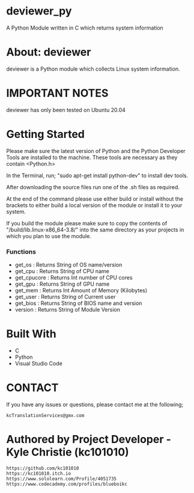 # deviewer_py
A Python Module written in C which returns system information

# About: deviewer
deviewer is a Python module which collects Linux system information.

# IMPORTANT NOTES
deviewer has only been tested on Ubuntu 20.04

# Getting Started

Please make sure the latest version of Python and the Python Developer Tools are installed to the machine.
These tools are necessary as they contain <Python.h>

In the Terminal, run; "sudo apt-get install python-dev" to install dev tools.

After downloading the source files run one of the .sh files as required.

At the end of the command please use either build or install without the brackets to either build a local version of the module or install it to your system. 

If you build the module please make sure to copy the contents of "/build/lib.linux-x86_64-3.8/" into the same directory as your projects in which you plan to use the module.

### Functions
- get_os       : Returns String of OS name/version
- get_cpu      : Returns String of CPU name
- get_cpucore  : Returns Int number of CPU cores
- get_gpu      : Returns String of GPU name
- get_mem      : Returns Int Amount of Memory (Kilobytes)
- get_user     : Returns String of Current user
- get_bios     : Returns String of BIOS name and version
- version      : Returns String of Module Version


# Built With

- C
- Python 
- Visual Studio Code

# CONTACT 

If you have any issues or questions, please contact me at the following;

	kcTranslationServices@gmx.com
	

# Authored by Project Developer - Kyle Christie (kc101010) ###

    https://github.com/kc101010
    https://kc101010.itch.io
    https://www.sololearn.com/Profile/4051735
    https://www.codecademy.com/profiles/blueboikc





